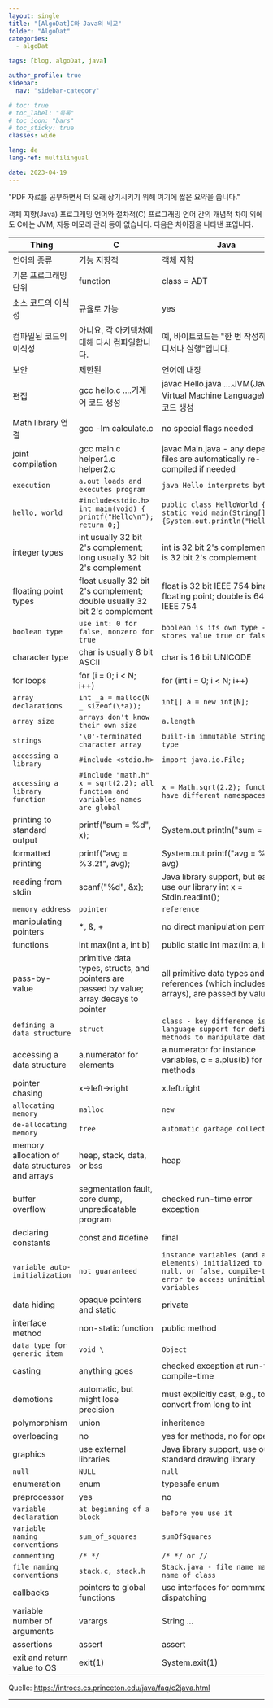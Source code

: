 ```yaml
---
layout: single
title: "[AlgoDat]C와 Java의 비교"
folder: "AlgoDat"
categories:
  - algoDat

tags: [blog, algoDat, java]

author_profile: true
sidebar:
  nav: "sidebar-category"

# toc: true
# toc_label: "목록"
# toc_icon: "bars"
# toc_sticky: true
classes: wide

lang: de
lang-ref: multilingual

date: 2023-04-19
---
```


"PDF 자료를 공부하면서 더 오래 상기시키기 위해 여기에 짧은 요약을 씁니다."

객체 지향(Java) 프로그래밍 언어와 절차적(C) 프로그래밍 언어 간의 개념적 차이 외에도 C에는 JVM, 자동 메모리 관리 등이 없습니다. 다음은 차이점을 나타낸 표입니다.

| Thing                                           | C                                                                                        | Java                                                                                                                             |
| ----------------------------------------------- | ---------------------------------------------------------------------------------------- | -------------------------------------------------------------------------------------------------------------------------------- |
| 언어의 종류                                     | 기능 지향적                                                                              | 객체 지향                                                                                                                        |
| 기본 프로그래밍 단위                            | function                                                                                 | class = ADT                                                                                                                      |
| 소스 코드의 이식성                              | 규율로 가능                                                                              | yes                                                                                                                              |
| 컴파일된 코드의 이식성                          | 아니요, 각 아키텍처에 대해 다시 컴파일합니다.                                            | 예, 바이트코드는 "한 번 작성하고 어디서나 실행"입니다.                                                                           |
| 보안                                            | 제한된                                                                                   | 언어에 내장                                                                                                                      |
| 편집                                            | gcc hello.c ....기계어 코드 생성                                                         | javac Hello.java ....JVM(Java Virtual Machine Language) 바이트코드 생성                                                          |
| Math library 연결                               | gcc -lm calculate.c                                                                      | no special flags needed                                                                                                          |
| joint compilation                               | gcc main.c helper1.c helper2.c                                                           | javac Main.java - any dependent files are automatically re-compiled if needed                                                    |
| `execution`                                     | `a.out loads and executes program`                                                       | `java Hello interprets byte code`                                                                                                |
| `hello, world`                                  | `#include<stdio.h> int main(void) { printf("Hello\n"); return 0;}`                       | `public class HelloWorld {public static void main(String[] args) {System.out.println("Hello");}}`                                |
| integer types                                   | int usually 32 bit 2's complement; long usually 32 bit 2's complement                    | int is 32 bit 2's complement; long is 32 bit 2's complement                                                                      |
| floating point types                            | float usually 32 bit 2's complement; double usually 32 bit 2's complement                | float is 32 bit IEEE 754 binary floating point; double is 64 bit IEEE 754                                                        |
| `boolean type`                                  | `use int: 0 for false, nonzero for true`                                                 | `boolean is its own type - stores value true or false`                                                                           |
| character type                                  | char is usually 8 bit ASCII                                                              | char is 16 bit UNICODE                                                                                                           |
| for loops                                       | for (i = 0; i < N; i++)                                                                  | for (int i = 0; i < N; i++)                                                                                                      |
| `array declarations `                           | `int _a = malloc(N _ sizeof(\*a));`                                                      | `int[] a = new int[N];`                                                                                                          |
| `array size`                                    | `arrays don't know their own size`                                                       | `a.length`                                                                                                                       |
| `strings`                                       | `'\0'-terminated character array `                                                       | `built-in immutable String data type`                                                                                            |
| `accessing a library`                           | `#include <stdio.h>`                                                                     | `import java.io.File;`                                                                                                           |
| `accessing a library function`                  | `#include "math.h" x = sqrt(2.2); all function and variables names are global`           | `x = Math.sqrt(2.2); functions have different namespaces`                                                                        |
| printing to standard output                     | printf("sum = %d", x);                                                                   | System.out.println("sum = " + x);                                                                                                |
| formatted printing                              | printf("avg = %3.2f", avg);                                                              | System.out.printf("avg = %3.2f", avg)                                                                                            |
| reading from stdin                              | scanf("%d", &x);                                                                         | Java library support, but easier to use our library int x = StdIn.readInt();                                                     |
| `memory address`                                | `pointer`                                                                                | `reference`                                                                                                                      |
| manipulating pointers                           | \*, &, +                                                                                 | no direct manipulation permitted                                                                                                 |
| functions                                       | int max(int a, int b)                                                                    | public static int max(int a, int b)                                                                                              |
| pass-by-value                                   | primitive data types, structs, and pointers are passed by value; array decays to pointer | all primitive data types and references (which includes arrays), are passed by value                                             |
| `defining a data structure`                     | `struct`                                                                                 | `class - key difference is language support for defining methods to manipulate data`                                             |
| accessing a data structure                      | a.numerator for elements                                                                 | a.numerator for instance variables, c = a.plus(b) for methods                                                                    |
| pointer chasing                                 | x->left->right                                                                           | x.left.right                                                                                                                     |
| `allocating memory`                             | `malloc`                                                                                 | `new`                                                                                                                            |
| `de-allocating memory`                          | `free`                                                                                   | `automatic garbage collection`                                                                                                   |
| memory allocation of data structures and arrays | heap, stack, data, or bss                                                                | heap                                                                                                                             |
| buffer overflow                                 | segmentation fault, core dump, unpredicatable program                                    | checked run-time error exception                                                                                                 |
| declaring constants                             | const and #define                                                                        | final                                                                                                                            |
| `variable auto-initialization`                  | `not guaranteed`                                                                         | `instance variables (and array elements) initialized to 0, null, or false, compile-time error to access uninitialized variables` |
| data hiding                                     | opaque pointers and static                                                               | private                                                                                                                          |
| interface method                                | non-static function                                                                      | public method                                                                                                                    |
| `data type for generic item`                    | `void \`                                                                                 | `Object`                                                                                                                         |
| casting                                         | anything goes                                                                            | checked exception at run-time or compile-time                                                                                    |
| demotions                                       | automatic, but might lose precision                                                      | must explicitly cast, e.g., to convert from long to int                                                                          |
| polymorphism                                    | union                                                                                    | inheritence                                                                                                                      |
| overloading                                     | no                                                                                       | yes for methods, no for operators                                                                                                |
| graphics                                        | use external libraries                                                                   | Java library support, use our standard drawing library                                                                           |
| `null`                                          | `NULL`                                                                                   | `null`                                                                                                                           |
| enumeration                                     | enum                                                                                     | typesafe enum                                                                                                                    |
| preprocessor                                    | yes                                                                                      | no                                                                                                                               |
| `variable declaration`                          | `at beginning of a block`                                                                | `before you use it`                                                                                                              |
| `variable naming conventions`                   | `sum_of_squares`                                                                         | `sumOfSquares`                                                                                                                   |
| `commenting`                                    | `/* */`                                                                                  | `/* */ or //`                                                                                                                    |
| `file naming conventions`                       | `stack.c, stack.h`                                                                       | `Stack.java - file name matches name of class`                                                                                   |
| callbacks                                       | pointers to global functions                                                             | use interfaces for commmand dispatching                                                                                          |
| variable number of arguments                    | varargs                                                                                  | String ...                                                                                                                       |
| assertions                                      | assert                                                                                   | assert                                                                                                                           |
| exit and return value to OS                     | exit(1)                                                                                  | System.exit(1)                                                                                                                   |

Quelle: <https://introcs.cs.princeton.edu/java/faq/c2java.html>

---
